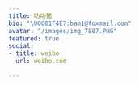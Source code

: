```yaml
---
title: 叻叻猪
bio: "\U0001F4E7:bam1@foxmail.com"
avatar: "/images/img_7887.PNG"
featured: true
social:
- title: weibo
  url: weibo.com

---
```

